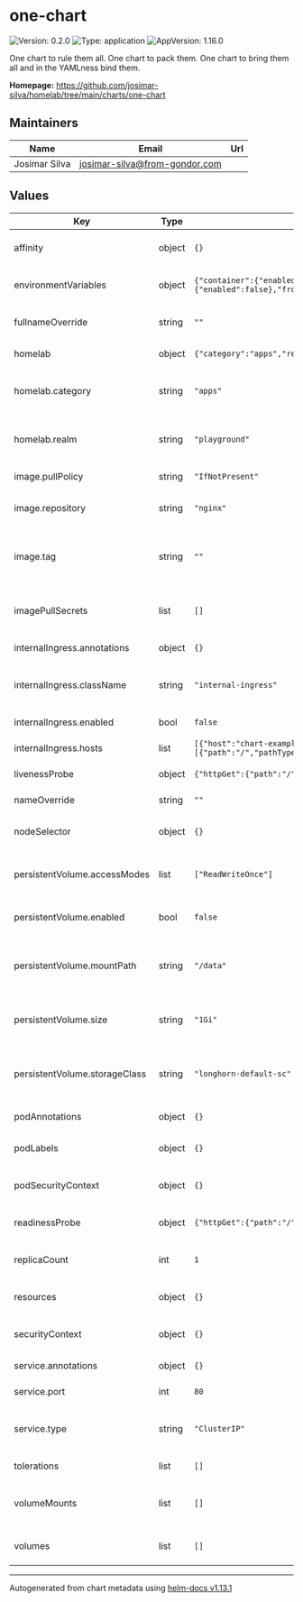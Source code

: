 # one-chart

![Version: 0.2.0](https://img.shields.io/badge/Version-0.2.0-informational?style=flat-square) ![Type: application](https://img.shields.io/badge/Type-application-informational?style=flat-square) ![AppVersion: 1.16.0](https://img.shields.io/badge/AppVersion-1.16.0-informational?style=flat-square)

One chart to rule them all. One chart to pack them. One chart to bring them all and in the YAMLness bind them.

**Homepage:** <https://github.com/josimar-silva/homelab/tree/main/charts/one-chart>

## Maintainers

| Name | Email | Url |
| ---- | ------ | --- |
| Josimar Silva | <josimar-silva@from-gondor.com> |  |

## Values

| Key | Type | Default | Description |
|-----|------|---------|-------------|
| affinity | object | `{}` | Affinity rules for pod scheduling |
| environmentVariables | object | `{"container":{"enabled":false},"fromConfigMap":{"enabled":false},"fromSecret":{"enabled":false}}` | Environment variables for the deployment |
| fullnameOverride | string | `""` | Override the full resource name |
| homelab | object | `{"category":"apps","realm":"playground"}` | Homelab settings |
| homelab.category | string | `"apps"` | Homelab category label. Defaults to "apps". |
| homelab.realm | string | `"playground"` | Homelab realm label. Defaults to "playground". |
| image.pullPolicy | string | `"IfNotPresent"` | Image pull policy |
| image.repository | string | `"nginx"` | Container image repository |
| image.tag | string | `""` | Overrides the image tag whose default is the chart appVersion |
| imagePullSecrets | list | `[]` | Image pull secrets for private registries |
| internalIngress.annotations | object | `{}` | Annotations for the ingress |
| internalIngress.className | string | `"internal-ingress"` | Ingress class name. Defaults to "internal-ingress" |
| internalIngress.enabled | bool | `false` | Enable internal ingress |
| internalIngress.hosts | list | `[{"host":"chart-example.local","paths":[{"path":"/","pathType":"ImplementationSpecific"}]}]` | Ingress hosts and paths |
| livenessProbe | object | `{"httpGet":{"path":"/","port":"http"}}` | Liveness probe configuration |
| nameOverride | string | `""` | Override the chart name |
| nodeSelector | object | `{}` | Node selector for pod scheduling |
| persistentVolume.accessModes | list | `["ReadWriteOnce"]` | Access modes for PVC. Defaults to ReadWriteOnce |
| persistentVolume.enabled | bool | `false` | Enable persistent volume claim |
| persistentVolume.mountPath | string | `"/data"` | Mount path for the persistent volume. Defaults to /data |
| persistentVolume.size | string | `"1Gi"` | Size of the persistent volume. Defaults to 1Gi |
| persistentVolume.storageClass | string | `"longhorn-default-sc"` | Storage class for PVC. Defaults to "longhorn-default-sc" |
| podAnnotations | object | `{}` | Annotations for the pod |
| podLabels | object | `{}` | Additional labels for the pod |
| podSecurityContext | object | `{}` | Pod-level security context |
| readinessProbe | object | `{"httpGet":{"path":"/","port":"http"}}` | Readiness probe configuration |
| replicaCount | int | `1` | Number of replicas for the deployment |
| resources | object | `{}` | Resource requests and limits |
| securityContext | object | `{}` | Container-level security context |
| service.annotations | object | `{}` | Annotations for the service |
| service.port | int | `80` | Service port. Defaults to 80. |
| service.type | string | `"ClusterIP"` | Kubernetes service type. Defaults to ClusterIP. |
| tolerations | list | `[]` | Tolerations for pod scheduling |
| volumeMounts | list | `[]` | Additional volume mounts for the container |
| volumes | list | `[]` | Additional volumes for the pod |

----------------------------------------------
Autogenerated from chart metadata using [helm-docs v1.13.1](https://github.com/norwoodj/helm-docs/releases/v1.13.1)
